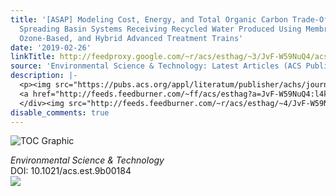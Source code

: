 ```yaml
---
title: '[ASAP] Modeling Cost, Energy, and Total Organic Carbon Trade-Offs for Stormwater
  Spreading Basin Systems Receiving Recycled Water Produced Using Membrane-Based,
  Ozone-Based, and Hybrid Advanced Treatment Trains'
date: '2019-02-26'
linkTitle: http://feedproxy.google.com/~r/acs/esthag/~3/JvF-W59NuQ4/acs.est.9b00184
source: 'Environmental Science & Technology: Latest Articles (ACS Publications)'
description: |-
  <p><img src="https://pubs.acs.org/appl/literatum/publisher/achs/journals/content/esthag/0/esthag.ahead-of-print/acs.est.9b00184/20190226/images/medium/es-2019-00184h_0007.gif" alt="TOC Graphic"/></p><div><cite>Environmental Science & Technology</cite></div><div>DOI: 10.1021/acs.est.9b00184</div><div class="feedflare">
  <a href="http://feeds.feedburner.com/~ff/acs/esthag?a=JvF-W59NuQ4:l4kcCzpK4dI:yIl2AUoC8zA"><img src="http://feeds.feedburner.com/~ff/acs/esthag?d=yIl2AUoC8zA" border="0"></img></a>
  </div><img src="http://feeds.feedburner.com/~r/acs/esthag/~4/JvF-W59NuQ4" height="1" width="1" ...
disable_comments: true
---
```

<p><img src="https://pubs.acs.org/appl/literatum/publisher/achs/journals/content/esthag/0/esthag.ahead-of-print/acs.est.9b00184/20190226/images/medium/es-2019-00184h_0007.gif" alt="TOC Graphic"/></p><div><cite>Environmental Science & Technology</cite></div><div>DOI: 10.1021/acs.est.9b00184</div><div class="feedflare">
<a href="http://feeds.feedburner.com/~ff/acs/esthag?a=JvF-W59NuQ4:l4kcCzpK4dI:yIl2AUoC8zA"><img src="http://feeds.feedburner.com/~ff/acs/esthag?d=yIl2AUoC8zA" border="0"></img></a>
</div><img src="http://feeds.feedburner.com/~r/acs/esthag/~4/JvF-W59NuQ4" height="1" width="1" ...